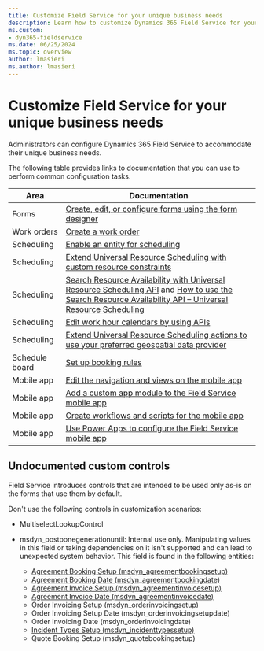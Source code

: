 ```yaml
---
title: Customize Field Service for your unique business needs
description: Learn how to customize Dynamics 365 Field Service for your business needs.
ms.custom:
- dyn365-fieldservice
ms.date: 06/25/2024
ms.topic: overview
author: lmasieri
ms.author: lmasieri
---
```


# Customize Field Service for your unique business needs

Administrators can configure Dynamics 365 Field Service to accommodate their unique business needs.

The following table provides links to documentation that you can use to perform common configuration tasks.

| Area | Documentation |
| --- | --- |
| Forms | [Create, edit, or configure forms using the form designer](/power-apps/maker/model-driven-apps/create-and-edit-forms) |
| Work orders | [Create a work order](/dynamics365/field-service/create-work-order) |
| Scheduling | [Enable an entity for scheduling](/dynamics365/field-service/schedule-new-entity) |
| Scheduling | [Extend Universal Resource Scheduling with custom resource constraints](/dynamics365/common-scheduler/developer/understanding-and-customizing-resource-matching-in-urs) |
| Scheduling | [Search Resource Availability with Universal Resource Scheduling API](https://www.microsoft.com/dynamics-365/blog/it-professional/2019/05/21/retrieve-resource-availability-with-universal-resource-scheduling-api/) and [How to use the Search Resource Availability API – Universal Resource Scheduling](https://www.microsoft.com/dynamics-365/blog/it-professional/2019/07/15/how-to-use-resource-schedulings-search-resource-availability-api/) |
| Scheduling | [Edit work hour calendars by using APIs](/dynamics365/field-service/field-service-work-hours-calendar-api) |
| Scheduling | [Extend Universal Resource Scheduling actions to use your preferred geospatial data provider](/dynamics365/common-scheduler/developer/use-preferred-geospatial-data-provider) |
| Schedule board | [Set up booking rules](/dynamics365/field-service/set-up-booking-rules) |
| Mobile app | [Edit the navigation and views on the mobile app](/dynamics365/field-service/mobile-power-app-configure) |
| Mobile app | [Add a custom app module to the Field Service mobile app](/dynamics365/field-service/mobile-powerapp-copy-app-module) |
| Mobile app | [Create workflows and scripts for the mobile app](/dynamics365/field-service/mobile-power-app-workflows) |
| Mobile app | [Use Power Apps to configure the Field Service mobile app](/dynamics365/field-service/mobile-power-utilize-platform) |

## Undocumented custom controls

Field Service introduces controls that are intended to be used only as-is on the forms that use them by default.

Don't use the following controls in customization scenarios:

- MultiselectLookupControl
- msdyn_postponegenerationuntil: Internal use only. Manipulating values in this field or taking dependencies on it isn't supported and can lead to unexpected system behavior. This field is found in the following entities:

    - [Agreement Booking Setup (msdyn_agreementbookingsetup)](./developer/reference/entities/msdyn_agreementbookingsetup.md)
    - [Agreement Booking Date (msdyn_agreementbookingdate)](./developer/reference/entities/msdyn_agreementbookingdate.md)
    - [Agreement Invoice Setup (msdyn_agreementinvoicesetup)](./developer/reference/entities/msdyn_agreementinvoicesetup.md)
    - [Agreement Invoice Date (msdyn_agreementinvoicedate)](./developer/reference/entities/msdyn_agreementinvoicedate)
    - Order Invoicing Setup (msdyn_orderinvoicingsetup)
    - Order Invoicing Setup Date (msdyn_orderinvoicingsetupdate)
    - Order Invoicing Date (msdyn_orderinvoicingdate)
    - [Incident Types Setup (msdyn_incidenttypessetup)](./developer/reference/entities/msdyn_incidenttypessetup)
    - Quote Booking Setup (msdyn_quotebookingsetup)

